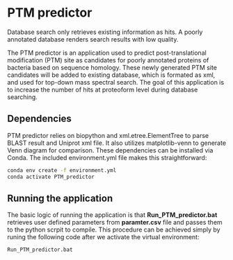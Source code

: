 # PTM predictor

Database search only retrieves existing information as hits. A poorly annotated database renders search results with low quality.

The PTM predictor is an application used to predict post-translational modification (PTM) site as candidates for poorly annotated proteins of bacteria based on sequence homology. These newly generated PTM site candidates will be added to existing database, which is formated as xml, and used for top-down mass spectral search. The goal of this application is to increase the number of hits at proteoform level during database searching. 

## Dependencies

PTM predictor relies on biopython and xml.etree.ElementTree to parse BLAST result and Uniprot xml file. It also utilizes matplotlib-venn to generate Venn diagram for comparison. These dependencies can be installed via Conda. The included environment.yml file makes this straightforward:
``` bash
conda env create -f environment.yml
conda activate PTM_predictor
```

## Running the application

The basic logic of running the application is that **Run_PTM_predictor.bat** retrieves user defined parameters from **paramter.csv** file and passes them to the python scrpit to compile. This procedure can be achieved simply by runing the following code after we activate the virtual environment:
```bash
Run_PTM_predictor.bat
```



